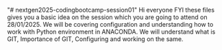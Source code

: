 "# nextgen2025-codingbootcamp-session01" 
Hi everyone FYI these files gives you a basic idea on the session which you are going to attend on 28/01/2025.
We will be covering configuration and understanding how to work with Python environment in ANACONDA.
We will understand what is GIT, Importance of GIT, Configuring and working on the same.
